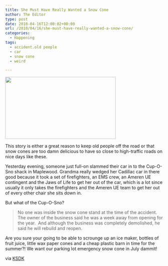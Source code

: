 ```yaml
---
title: She Must Have Really Wanted a Snow Cone
author: The Editor
type: post
date: 2010-04-16T12:00:02+00:00
url: /2010/04/16/she-must-have-really-wanted-a-snow-cone/
categories:
  - Happening
tags:
  - accident.old people
  - car
  - snow cone
  - weird

---
```

[<img class="alignright size-full wp-image-3956" title="Snow cone shed destroyed in car accident" src="http://punchingkitty.com/wp-content/uploads/2010/04/Snow-cone-shed-destroyed-in-car-accident.jpeg" alt="" width="352" height="198" srcset="http://media.punchingkitty.com/wordpress/2010/04/Snow-cone-shed-destroyed-in-car-accident.jpeg 352w, http://media.punchingkitty.com/wordpress/2010/04/Snow-cone-shed-destroyed-in-car-accident-300x168.jpg 300w" sizes="(max-width: 352px) 100vw, 352px" />][1]

This story is either a great reason to keep old people off the road or that snow cones are too damn delicious to have so close to high-traffic roads on nice days like these.

Yesterday evening, someone just full-on slammed their car in to the Cup-O-Sno shack in Maplewood. Grandma really wedged her Cadillac car in there good because it took a set of firefighters, an EMS crew, an Ameren UE contingent and the Jaws of Life to get her out of the car, which is a lot since usually it only takes the firefighters and the Ameren UE team to get her out of every other chair she sits down in.

But what of the Cup-O-Sno?

> No one was inside the snow cone stand at the time of the accident.  The owner of the business said he was a week away from opening for the year.  And although the business was completely demolished, he said he will rebuild and reopen.

Are you sure your going to be able to scrounge up an ice maker, bottles of fruit juice, little wax paper cones and a cheap plastic barn in time for the summer?! We want our parking lot emergency snow cone in July dammit!

via <a href="http://www.ksdk.com/news/local/story.aspx?storyid=200205&catid=3" target="_blank">KSDK</a>

 [1]: http://punchingkitty.com/wp-content/uploads/2010/04/Snow-cone-shed-destroyed-in-car-accident.jpeg